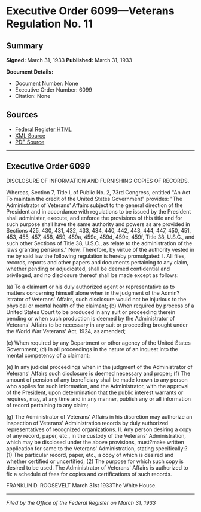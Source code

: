 # Executive Order 6099—Veterans Regulation No. 11

## Summary

**Signed:** March 31, 1933
**Published:** March 31, 1933

**Document Details:**
- Document Number: None
- Executive Order Number: 6099
- Citation: None

## Sources
- [Federal Register HTML](https://www.presidency.ucsb.edu/documents/executive-order-6099-veterans-regulation-no-11)
- [XML Source](None)
- [PDF Source](None)

---

## Executive Order 6099

DISCLOSURE OF INFORMATION AND FURNISHING COPIES OF RECORDS.

Whereas, Section 7, Title I, of Public No. 2, 73rd Congress, entitled "An Act To maintain the credit of the United States Government" provides:
"The Administrator of Veterans' Affairs subject to the general direction of the President and in accordance with regulations to be issued by the President shall administer, execute, and enforce the provisions of this title and for such purpose shall have the same authority and powers as are provided in Sections 425, 430, 431, 432, 433, 434, 440, 442, 443, 444, 447, 450, 451, 453, 455, 457, 458, 459, 459a, 459c, 459d, 459e, 459f, Title 38, U.S.C., and such other Sections of Title 38, U.S.C., as relate to the administration of the laws granting pensions."
Now, Therefore, by virtue of the authority vested in me by said law the following regulation is hereby promulgated:
I. All files, records, reports and other papers and documents pertaining to any claim, whether pending or adjudicated, shall be deemed confidential and privileged, and no disclosure thereof shall be made except as follows:

(a) To a claimant or his duly authorized agent or representative as to matters concerning himself alone when in the judgment of the Admin?istrator of Veterans' Affairs, such disclosure would not be injurious to the physical or mental health of the claimant;
(b) When required by process of a United States Court to be produced in any suit or proceeding therein pending or when such production is deemed by the Administrator of Veterans' Affairs to be necessary in any suit or proceeding brought under the World War Veterans' Act, 1924, as amended;

(c) When required by any Department or other agency of the United States Government;
(d) In all proceedings in the nature of an inquest into the mental competency of a claimant;

(e) In any judicial proceedings when in the judgment of the Administrator of Veterans' Affairs such disclosure is deemed necessary and proper;
(f) The amount of pension of any beneficiary shall be made known to any person who applies for such information, and the Administrator, with the approval of the President, upon determination that the public interest warrants or requires, may, at any time and in any manner, publish any or all information of record pertaining to any claim;

(g) The Administrator of Veterans' Affairs in his discretion may authorize an inspection of Veterans' Administration records by duly authorized representatives of recognized organizations.
II. Any person desiring a copy of any record, paper, etc., in the custody of the Veterans' Administration, which may be disclosed under the above provisions, must?make written application for same to the Veterans' Administration, stating specifically:?
    (1) The particular record, paper, etc., a copy of which is desired and whether certified or uncertified;
    (2) The purpose for which such copy is desired to be used.
The Administrator of Veterans' Affairs is authorized to fix a schedule of fees for copies and certifications of such records.

FRANKLIN D. ROOSEVELT
March 31st 1933The White House.

---

*Filed by the Office of the Federal Register on March 31, 1933*
